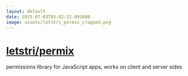 ```yaml
---
layout: default
date: 2025-07-03T05:02:22.091680
image: assets/letstri_permix_cropped.png
---
```


# [letstri/permix](https://github.com/letstri/permix)

permissions library for JavaScript apps, works on client and server sides
